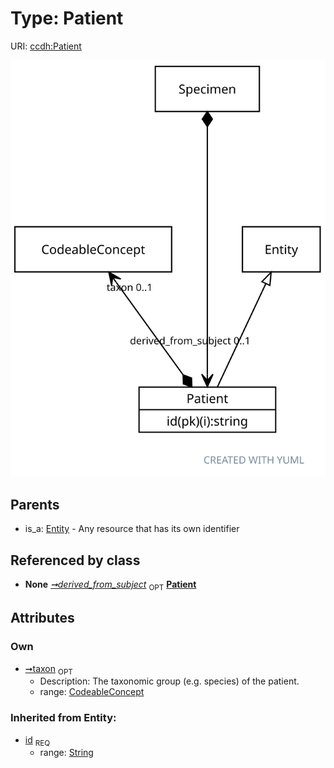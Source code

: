 
# Type: Patient




URI: [ccdh:Patient](https://example.org/ccdh/Patient)


![img](images/Patient.svg)

## Parents

 *  is_a: [Entity](Entity.md) - Any resource that has its own identifier

## Referenced by class

 *  **None** *[➞derived_from_subject](specimen__derived_from_subject.md)*  <sub>OPT</sub>  **[Patient](Patient.md)**

## Attributes


### Own

 * [➞taxon](patient__taxon.md)  <sub>OPT</sub>
    * Description: The taxonomic group (e.g. species) of the patient.
    * range: [CodeableConcept](CodeableConcept.md)

### Inherited from Entity:

 * [id](id.md)  <sub>REQ</sub>
    * range: [String](types/String.md)
